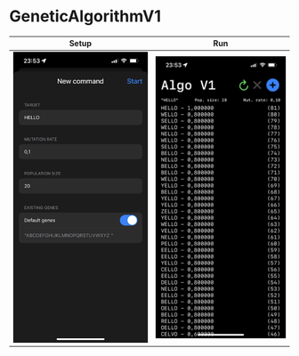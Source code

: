 # GeneticAlgorithmV1

Setup                      |  Run
:-------------------------:|:-------------------------:
![](./IMG_1791.PNG)  |  ![](./IMG_1790.PNG)
